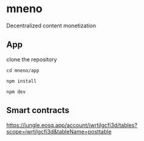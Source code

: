 # mneno
Decentralized content monetization

## App

clone the repository

```
cd mneno/app

npm install

npm dev
```

## Smart contracts

https://jungle.eosq.app/account/iwrtjlgcfi3d/tables?scope=iwrtjlgcfi3d&tableName=posttable
